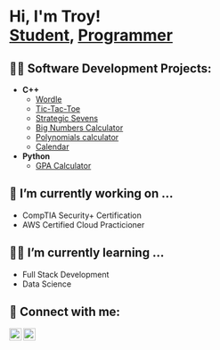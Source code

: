 <h1>Hi, I'm Troy! <br/><a href="https://www.linkedin.com/in/Troypetersonjr/">Student</a>, <a href="https://github.com/T-Petersonn">Programmer</a></h1>

<h2>👨‍💻 Software Development Projects:</h2>

- <b>C++ </b>
  - [Wordle](https://github.com/joshmadakor1/nEncrypterPOC)
  - [Tic-Tac-Toe](https://github.com/joshmadankor1/DecrypterPOC)
  - [Strategic Sevens](https://github.com/joshnmadakor1/Key-Logger-With-Email)
  - [Big Numbers Calculator](https://github.cnom/joshmadakor1/Key-Logger-With-Email)
  - [Polynomials calculator](https://github.conm/joshmadakor1/Key-Logger-With-Email)
  - [Calendar](https://github.com/joshmadnakor1/Key-Logger-With-Email)
- <b>Python</b>
  - [GPA Calculator](https://github.com/joshmadakor1/Package-Delivery-Pathfinding-Algorithm)
 
<h2> 🔭 I’m currently working on ...</h2>

  - CompTIA Security+ Certification
  - AWS Certified Cloud Practicioner 
    
<h2>📓📝 I’m currently learning ...</h2>

  - Full Stack Development
  - Data Science



<h2> 🤳 Connect with me:</h2>


[<img align="left" alt="JoshMadakor | LinkedIn" width="22px" src="https://cdn.jsdelivr.net/npm/simple-icons@v3/icons/linkedin.svg" />][linkedin]
[<img align="left" alt="JoshMadakor | Instagram" width="22px" src="https://cdn.jsdelivr.net/npm/simple-icons@v3/icons/instagram.svg" />][instagram]


[instagram]: https://www.instagram.com/Itz__Troy/
[linkedin]: https://www.linkedin.com/in/Troypetersonjr/

<!--
**T-Petersonn/T-Petersonn** is a ✨ _special_ ✨ repository because its `README.md` (this file) appears on your GitHub profile.

Here are some ideas to get you started:

- 🔭 I’m currently working on ...
- 🌱 I’m currently learning ...
- 👯 I’m looking to collaborate on ...
- 🤔 I’m looking for help with ...
- 💬 Ask me about ...
- 📫 How to reach me: ...
- 😄 Pronouns: ...
- ⚡ Fun fact: ...
-->
